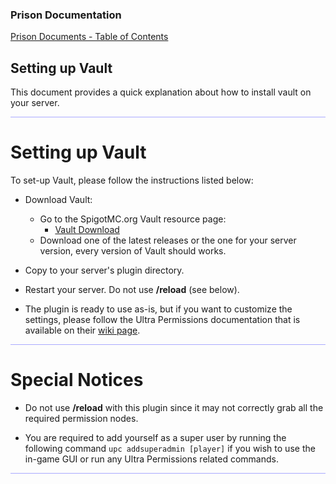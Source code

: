 ### Prison Documentation 
[Prison Documents - Table of Contents](prison_docs_000_toc.md)

## Setting up Vault

This document provides a quick explanation about how to install vault on your server.

<hr style="height:1px; border:none; color:#aaf; background-color:#aaf;">

# Setting up Vault

To set-up Vault, please follow the instructions listed below:

* Download Vault:
    - Go to the SpigotMC.org Vault resource page:
        - [Vault Download](https://www.spigotmc.org/resources/vault.34315/)
    - Download one of the latest releases or the one for your server version, every version of Vault should works.


* Copy to your server's plugin directory.


* Restart your server. Do not use **/reload** (see below).


* The plugin is ready to use as-is, but if you want to customize the settings, please follow the Ultra Permissions documentation that is available on their [wiki page](https://ultrapermissions.com/wiki/).


<hr style="height:1px; border:none; color:#aaf; background-color:#aaf;">



# Special Notices

* Do not use **/reload** with this plugin since it may not correctly grab all the required permission nodes.


* You are required to add yourself as a super user by running the following command `upc addsuperadmin [player]` if you wish to use the in-game GUI or run any Ultra Permissions related commands.


<hr style="height:1px; border:none; color:#aaf; background-color:#aaf;">




<!--stackedit_data:
eyJoaXN0b3J5IjpbLTEzNzQwMDE4NTRdfQ==
-->